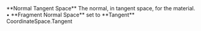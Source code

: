 <tr>
<td>**Normal Tangent Space**</td>
<td>The normal, in tangent space, for the material.</td>
<td>&#8226; **Fragment Normal Space** set to **Tangent**</td>
<td>CoordinateSpace.Tangent</td>
</tr>
